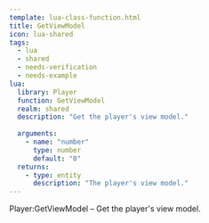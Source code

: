 ```yaml
---
template: lua-class-function.html
title: GetViewModel
icon: lua-shared
tags:
  - lua
  - shared
  - needs-verification
  - needs-example
lua:
  library: Player
  function: GetViewModel
  realm: shared
  description: "Get the player's view model."
  
  arguments:
    - name: "number"
      type: number
      default: "0"
  returns:
    - type: entity
      description: "The player's view model."
---
```


<div class="lua__search__keywords">
Player:GetViewModel &#x2013; Get the player's view model.
</div>
